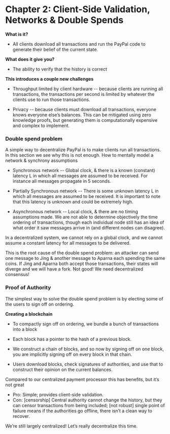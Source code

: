 # Chapter 2: Client-Side Validation, Networks & Double Spends

**What is it?**

* All clients download all transactions and run the PayPal code to generate their belief of the current state.

**What does it give you?**

* The ability to verify that the history is correct

**This introduces a couple new challenges**

* Throughput limited by client hardware -- because clients are running all transactions, the transactions per second is limited by whatever the clients use to run those transactions.

* Privacy -- because clients must download all transactions, everyone knows everyone else’s balances. This can be mitigated using zero knowledge proofs, but generating them is computationally expensive and complex to implement.

### Double spend problem
A simple way to decentralize PayPal is to make clients run all transactions. In this section we see why this is not enough.
How to mentally model a network & synchrony assumptions

* Synchronous network -- Global clock, & there is a known (constant) latency L in which all messages are assumed to be received. For instance all messages propagate in 5 seconds.

* Partially Synchronous network -- There is some unknown latency L in which all messages are assumed to be received. It is important to note that this latency is unknown and could be extremely high.

* Asynchronous network -- Local clock, & there are no timing assumptions made. We are not able to determine objectively the time ordering of transactions, though each individual node still has an idea of what order it saw messages arrive in (and different nodes can disagree).

In a decentralized system, we cannot rely on a global clock, and we cannot assume a constant latency for all messages to be delivered.

This is the root cause of the double spend problem: an attacker can send one message to Jing & another message to Aparna each spending the same coins. If Jing and Aparna both accept those transactions, their states will diverge and we will have a fork. Not good! We need decentralized consensus!

### Proof of Authority

The simplest way to solve the double spend problem is by electing some of the users to sign off on ordering.

**Creating a blockchain**

* To compactly sign off on ordering, we bundle a bunch of transactions into a block

* Each block has a pointer to the hash of a previous block.

* We construct a chain of blocks, and so now by signing off on one block, you are implicitly signing off on every block in that chain.

* Users download blocks, check signatures of authorities, and use that to construct their opinion on the current balances.

Compared to our centralized payment processor this has benefits, but it’s not great

* Pro: Simple; provides client-side validation.
* Con: [censorship] Central authority cannot change the history, but they can censor transactions from being included; [not robust] single point of failure means if the authorities go offline, there isn’t a clean way to recover.

We’re still largely centralized! Let’s really decentralize this time.
